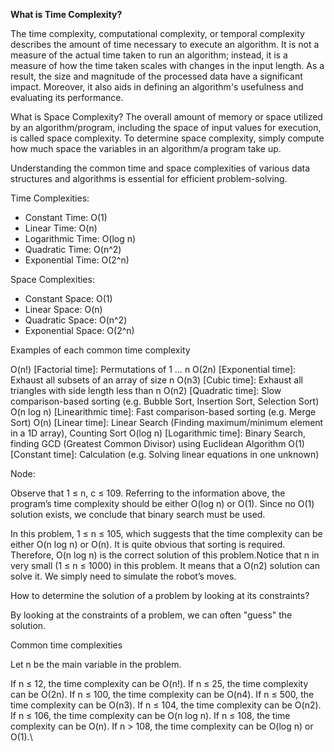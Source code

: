 **What is Time Complexity?**

The time complexity, computational complexity, or temporal complexity describes the amount of time necessary to execute an algorithm. 
It is not a measure of the actual time taken to run an algorithm; instead, it is a measure of how the time taken scales with changes in the 
input length. As a result, the size and magnitude of the processed data have a significant impact. Moreover, it also aids in defining an 
algorithm's usefulness and evaluating its performance.


What is Space Complexity?
The overall amount of memory or space utilized by an algorithm/program, including the space of input values for execution, is called
space complexity. To determine space complexity, simply compute how much space the variables in an algorithm/a program take up.


Understanding the common time and space complexities of various data structures and algorithms is essential for efficient problem-solving.

Time Complexities:

- Constant Time: O(1)
- Linear Time: O(n)
- Logarithmic Time: O(log n)
- Quadratic Time: O(n^2)
- Exponential Time: O(2^n)


Space Complexities:

- Constant Space: O(1)
- Linear Space: O(n)
- Quadratic Space: O(n^2)
- Exponential Space: O(2^n)


Examples of each common time complexity

O(n!) [Factorial time]: Permutations of 1 … n
O(2n) [Exponential time]: Exhaust all subsets of an array of size n
O(n3) [Cubic time]: Exhaust all triangles with side length less than n
O(n2) [Quadratic time]: Slow comparison-based sorting (e.g. Bubble Sort, Insertion Sort, Selection Sort)
O(n log n) [Linearithmic time]: Fast comparison-based sorting (e.g. Merge Sort)
O(n) [Linear time]: Linear Search (Finding maximum/minimum element in a 1D array), Counting Sort
O(log n) [Logarithmic time]: Binary Search, finding GCD (Greatest Common Divisor) using Euclidean Algorithm
O(1) [Constant time]: Calculation (e.g. Solving linear equations in one unknown)


Node:

Observe that 1 ≤ n, c ≤ 109. Referring to the information above, the program’s time complexity should be either O(log n) or O(1). 
Since no O(1) solution exists, we conclude that binary search must be used.

In this problem, 1 ≤ n ≤ 105, which suggests that the time complexity can be either O(n log n) or O(n). It is quite obvious that sorting 
is required. Therefore, O(n log n) is the correct solution of this problem.Notice that n in very small (1 ≤ n ≤ 1000) in this problem. 
It means that a O(n2) solution can solve it. We simply need to simulate the robot’s moves.


How to determine the solution of a problem by looking at its constraints?

By looking at the constraints of a problem, we can often "guess" the solution.

Common time complexities

Let n be the main variable in the problem.

If n ≤ 12, the time complexity can be O(n!).
If n ≤ 25, the time complexity can be O(2n).
If n ≤ 100, the time complexity can be O(n4).
If n ≤ 500, the time complexity can be O(n3).
If n ≤ 104, the time complexity can be O(n2).
If n ≤ 106, the time complexity can be O(n log n).
If n ≤ 108, the time complexity can be O(n).
If n > 108, the time complexity can be O(log n) or O(1).\


